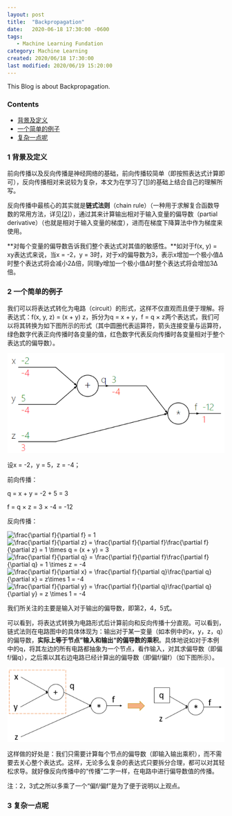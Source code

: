 ```yaml
---
layout: post
title:  "Backpropagation"
date:   2020-06-18 17:30:00 -0600
tags:
   - Machine Learning Fundation
category: Machine Learning
created: 2020/06/18 17:30:00
last modified: 2020/06/19 15:20:00
---
```


This Blog is about Backpropagation.

### Contents

* [背景及定义](#a)
* [一个简单的例子](#b)
* [复杂一点呢](#c)

<a name='a'></a>

### 1 背景及定义

前向传播以及反向传播是神经网络的基础，前向传播较简单（即按照表达式计算即可），反向传播相对来说较为复杂，本文为在学习了\[[1](<https://cs231n.github.io/optimization-2/#grad>)\]的基础上结合自己的理解所写。

反向传播中最核心的其实就是**链式法则**（chain rule）（一种用于求解复合函数导数的常用方法，详见\[[2](<https://en.wikipedia.org/wiki/Chain_rule>)\]），通过其来计算输出相对于输入变量的偏导数（partial derivative）（也就是相对于输入变量的梯度），进而在梯度下降算法中作为梯度来使用。

**对每个变量的偏导数告诉我们整个表达式对其值的敏感性。**如对于f(x, y) = xy表达式来说，当x = -2，y = 3时，对于x的偏导数为3，表示x增加一个极小值&Delta;时整个表达式将会减小2&Delta;倍，同理y增加一个极小值&Delta;时整个表达式将会增加3&Delta;倍。

<a name='b'></a>

### 2 一个简单的例子

我们可以将表达式转化为电路（circuit）的形式，这样不仅直观而且便于理解。将表达式：f(x, y, z) = (x + y) z，拆分为q = x + y，f = q &times; z两个表达式，我们可以将其转换为如下图所示的形式（其中圆圈代表运算符，箭头连接变量与运算符，绿色数字代表正向传播时各变量的值，红色数字代表反向传播时各变量相对于整个表达式的偏导数）。

![circuit1](/images/backpropagation1.png)

设x = -2，y = 5，z = -4；

前向传播：

q = x + y = -2 + 5 = 3

f = q &times; z = 3 &times; -4 = -12

反向传播：

<img src="https://latex.codecogs.com/png.latex?\frac{\partial&space;f}{\partial&space;f}&space;=&space;1" title="\frac{\partial f}{\partial f} = 1" />

<img src="https://latex.codecogs.com/png.latex?\frac{\partial&space;f}{\partial&space;z}&space;=&space;\frac{\partial&space;f}{\partial&space;f}\frac{\partial&space;f}{\partial&space;z}&space;=&space;1&space;\times&space;q&space;=&space;(x&space;&plus;&space;y)&space;=&space;3" title="\frac{\partial f}{\partial z} = \frac{\partial f}{\partial f}\frac{\partial f}{\partial z} = 1 \times q = (x + y) = 3" />

<img src="https://latex.codecogs.com/png.latex?\frac{\partial&space;f}{\partial&space;q}&space;=&space;\frac{\partial&space;f}{\partial&space;f}\frac{\partial&space;f}{\partial&space;q}&space;=&space;1&space;\times&space;z&space;=&space;-4" title="\frac{\partial f}{\partial q} = \frac{\partial f}{\partial f}\frac{\partial f}{\partial q} = 1 \times z = -4" />

<img src="https://latex.codecogs.com/png.latex?\frac{\partial&space;f}{\partial&space;x}&space;=&space;\frac{\partial&space;f}{\partial&space;q}\frac{\partial&space;q}{\partial&space;x}&space;=&space;z\times&space;1&space;=&space;-4" title="\frac{\partial f}{\partial x} = \frac{\partial f}{\partial q}\frac{\partial q}{\partial x} = z\times 1 = -4" />

<img src="https://latex.codecogs.com/png.latex?\frac{\partial&space;f}{\partial&space;y}&space;=&space;\frac{\partial&space;f}{\partial&space;q}\frac{\partial&space;q}{\partial&space;y}&space;=&space;z&space;\times&space;1&space;=&space;-4" title="\frac{\partial f}{\partial y} = \frac{\partial f}{\partial q}\frac{\partial q}{\partial y} = z \times 1 = -4" />

我们所关注的主要是输入对于输出的偏导数，即第2，4，5式。

可以看到，将表达式转换为电路形式后计算前向和反向传播十分直观。可以看到，链式法则在电路图中的具体体现为：输出对于某一变量（如本例中的x，y，z，q）的偏导数，**实际上等于节点”输入和输出“的偏导数的乘积**。具体地说如对于本例中的q，将其左边的所有电路都抽象为一个节点，看作输入，对其求偏导数（即偏f/偏q），之后乘以其右边电路已经计算出的偏导数（即偏f/偏f）（如下图所示）。

![circuit2](/images/backpropagation2.png)

这样做的好处是：我们只需要计算每个节点的偏导数（即输入输出乘积），而不需要去关心整个表达式。这样，无论多么复杂的表达式只要拆分合理，都可以对其轻松求导。就好像反向传播中的“传播”二字一样，在电路中进行偏导数值的传播。

注：2，3式之所以多乘了一个“偏f/偏f”是为了便于说明以上观点。



<a name='c'></a>

### 3 复杂一点呢

